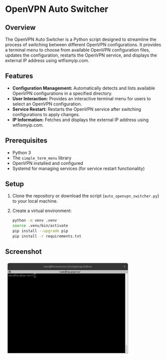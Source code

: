 # OpenVPN Auto Switcher

## Overview

The OpenVPN Auto Switcher is a Python script designed to streamline the process of switching between different OpenVPN configurations. It provides a terminal menu to choose from available OpenVPN configuration files, updates the configuration, restarts the OpenVPN service, and displays the external IP address using wtfismyip.com.

## Features

- **Configuration Management:** Automatically detects and lists available OpenVPN configurations in a specified directory.
- **User Interaction:** Provides an interactive terminal menu for users to select an OpenVPN configuration.
- **Service Restart:** Restarts the OpenVPN service after switching configurations to apply changes.
- **IP Information:** Fetches and displays the external IP address using wtfismyip.com.

## Prerequisites

- Python 3
- The `simple_term_menu` library
- OpenVPN installed and configured
- Systemd for managing services (for service restart functionality)

## Setup

1. Clone the repository or download the script (`auto_openvpn_switcher.py`) to your local machine.
2. Create a virtual environment:

    ```bash
    python -m venv .venv
    source .venv/bin/activate
    pip install --upgrade pip
    pip install -r requirements.txt
    ```
## Screenshot

<img src=".img/screenshot.gif" width="404">